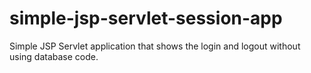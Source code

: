 # simple-jsp-servlet-session-app

Simple JSP Servlet application that shows the login and logout without using database code.
